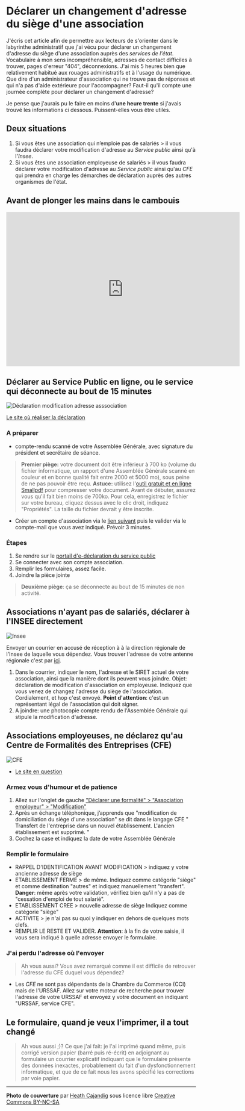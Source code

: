 # Déclarer un changement d'adresse du siège d'une association

J'écris cet article afin de permettre aux lecteurs de s'orienter dans le labyrinthe administratif que j'ai vécu pour déclarer un changement d'adresse du siège d'une association auprès des *services de l'état*. Vocabulaire à mon sens incompréhensible, adresses de contact difficiles à trouver, pages d'erreur "404", déconnexions. J'ai mis 5 heures bien que relativement habitué aux rouages administratifs et à l'usage du numérique. Que dire d'un administrateur d'association qui ne trouve pas de réponses et qui n'a pas d'aide extérieure pour l'accompagner? Faut-il qu'il compte une journée complète pour déclarer un changement d'adresse? 

Je pense que j'aurais pu le faire en moins d'**une heure trente** si j'avais trouvé les informations ci dessous. Puissent-elles vous être utiles. 

## Deux situations 

1. Si vous êtes une association qui n’emploie pas de salariés > il vous faudra déclarer votre modification d'adresse au *Service public* ainsi qu'à l'*Insee*. 
2. Si vous êtes une association employeuse de salariés > il vous faudra déclarer votre modification d'adresse au *Service public* ainsi qu'au *CFE* qui prendra en charge les démarches de déclaration auprès des autres organismes de l'état. 

## Avant de plonger les mains dans le cambouis

<iframe width="620" height="410" src="https://www.youtube.com/embed/TASg6P1W2so" frameborder="0" allowfullscreen></iframe>

## Déclarer au Service Public en ligne, ou le service qui déconnecte au bout de 15 minutes

![Déclaration modification adresse asssociation](https://framapic.org/FXDkwh2I8Eux/ReK0MoQ4kNER.png)

[Le site où réaliser la déclaration](https://connexion.mon.service-public.fr/auth/2?spid=http://mademarche.mdel.gouv.fr/asso&minlvl=1&mode=0&failure_id=0&_ctx=1)

### A préparer

* compte-rendu scanné de votre Assemblée Générale, avec signature du président et secrétaire de séance.

> **Premier piège:** votre document doit être inférieur à 700 ko (volume du fichier informatique, un rapport d'une Assemblée Générale scanné en couleur et en bonne qualité fait entre 2000 et 5000 mo), sous peine de ne pas pouvoir être reçu. **Astuce:** utilisez l'[outil gratuit et en ligne Smallpdf](http://smallpdf.com/fr/compresser-pdf) pour compresser votre document. Avant de débuter, assurez vous qu'il fait bien moins de 700ko. Pour cela, enregistrez le fichier sur votre bureau, cliquez dessus avec le clic droit, indiquez "Propriétés". La taille du fichier devrait y être inscrite. 

* Créer un compte d'association via le [lien suivant](https://creation.mon.service-public.fr/creationasso/app/creation/saisieCreation) puis le valider via le compte-mail que vous avez indiqué. Prévoir 3 minutes.

### Étapes

1. Se rendre sur le [portail d'e-déclaration du service public](https://connexion.mon.service-public.fr/auth/2?spid=http://mademarche.mdel.gouv.fr/asso&minlvl=1&mode=0&failure_id=0&_ctx=1)
2. Se connecter avec son compte association.
2. Remplir les formulaires, assez facile.
3. Joindre la pièce jointe 


> **Deuxième piège**: ça se déconnecte au bout de 15 minutes de non activité. 


## Associations n'ayant pas de salariés, déclarer à l'INSEE directement

![Insee](http://www.insee.fr/fr/css/images/logo_insee.png)

Envoyer un courrier en accusé de réception à à la direction régionale de l'Insee de laquelle vous dépendez. Vous trouver l'adresse de votre antenne régionale c'est par [ici](http://www.insee.fr/fr/service/default.asp?page=entreprises/sirene/sirene_dr.htm). 

1. Dans le courrier, indiquer le nom, l'adresse et le SIRET actuel de votre association, ainsi que la manière dont ils peuvent vous joindre. Objet: déclaration de modification d'association on employeuse. Indiquez que vous venez de changez l'adresse du siège de l'association. Cordialement, et hop c'est envoyé. **Point d'attention**: c'est un représentant légal de l'association qui doit signer.
2. A joindre: une photocopie compte rendu de l'Assemblée Générale qui stipule la modification d'adresse.

## Associations employeuses, ne déclarez qu'au Centre de Formalités des Entreprises (CFE)

![CFE](https://www.cfe.urssaf.fr/saisiepl/images/bandeau-index.jpg)

* [Le site en question](https://www.cfe.urssaf.fr/saisiepl/)

### Armez vous d'humour et de patience

1. Allez sur l'onglet de gauche ["Déclarer une formalité" > "Association employeur" > "Modification"](https://www.cfe.urssaf.fr/saisiepl/CFE_Declaration)
2. Après un échange téléphonique, j’apprends que "modification de domiciliation du siège d'une association" se dit dans le langage CFE " Transfert de l'entreprise dans un nouvel établissement. L'ancien établissement est supprimé. "
3. Cochez la case et indiquez la date de votre Assemblée Générale

### Remplir le formulaire 

* RAPPEL D'IDENTIFICATION AVANT MODIFICATION > indiquez y votre ancienne adresse de siège
* ETABLISSEMENT FERME  > de même. Indiquez comme catégorie "siège" et comme destination "autres" et indiquez manuellement "transfert". **Danger**: même après votre validation, vérifiez bien qu'il n'y a pas de "cessation d'emploi de tout salarié".
* ETABLISSEMENT CREE > nouvelle adresse de siège Indiquez comme catégorie "siège" 
* ACTIVITE > je n'ai pas su quoi y indiquer en dehors de quelques mots clefs. 
* REMPLIR LE RESTE ET VALIDER. **Attention**: à la fin de votre saisie, il vous sera indiqué à quelle adresse envoyer le formulaire.

### J'ai perdu l'adresse où l'envoyer

> Ah vous aussi? Vous avez remarqué comme il est difficile de retrouver l'adresse du CFE duquel vous dépendez?

* Les *CFE* ne sont pas dépendants de la Chambre du Commerce (CCI) mais de l'URSSAF. Allez sur votre moteur de recherche pour trouver l'adresse de votre URSSAF et envoyez y votre document en indiquant "URSSAF, service CFE".

## Le formulaire, quand je veux l'imprimer, il a tout changé

> Ah vous aussi ;)? Ce que j'ai fait: je l'ai imprimé quand même, puis corrigé version papier (barré puis ré-écrit) en adjoignant au formulaire un courrier explicatif indiquant que le formulaire présente des données inexactes, probablement du fait d'un dysfonctionnement informatique, et que de ce fait nous les avons spécifié les corrections par voie papier. 

---
**Photo de couverture** par [Heath Cajandig](https://www.flickr.com/photos/96228372@N06/20779476283/) sous licence libre [Creative Commons BY-NC-SA](https://creativecommons.org/licenses/by-nc-sa/2.0/fr/)
